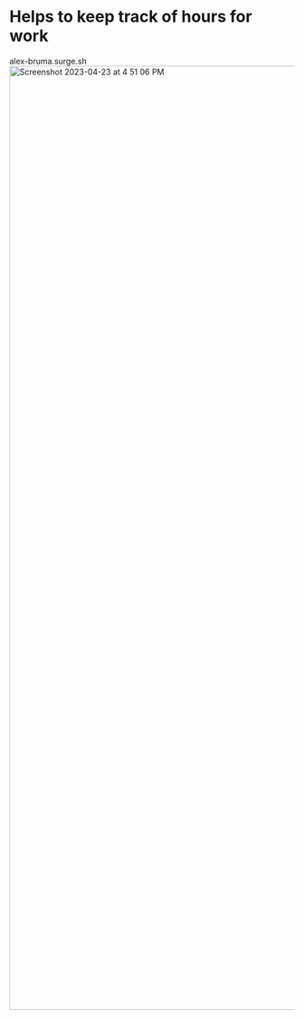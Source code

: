 # Helps to keep track of hours for work 
alex-bruma.surge.sh
<img width="1666" alt="Screenshot 2023-04-23 at 4 51 06 PM" src="https://user-images.githubusercontent.com/105242355/233873182-243efe94-cea3-4c76-bd40-5b61b5ddfbbd.png">
